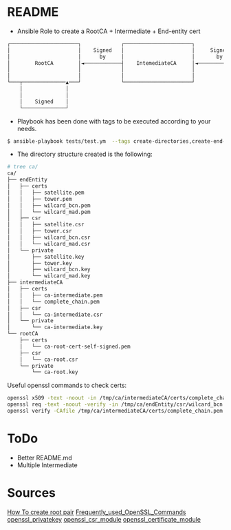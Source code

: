 # README

* Ansible Role to create a RootCA + Intermediate + End-entity cert

```bash
┌──────────────────────┐             ┌──────────────────────┐               ┌──────────────────────┐
│                      │    Signed   │                      │     Signed    │                      │
│                      │      by     │                      │       by      │                      │
│        RootCA        │◄────────────┤    IntemediateCA     │◄──────────────┤       End-Entity     │
│                      │             │                      │               │       Certificate    │
│                      │             │                      │               │                      │
└───┬──────────────▲───┘             └──────────────────────┘               └──────────────────────┘
    │              │
    │              │
    │    Signed    │
    └──────────────┘
```

* Playbook has been done with tags to be executed according to your needs.

```bash
$ ansible-playbook tests/test.ym  --tags create-directories,create-end-entity-cert,create-intermediate-ca,create-root-ca
```

* The directory structure created is the following:

```bash
# tree ca/
ca/
├── endEntity
│   ├── certs
│   │   ├── satellite.pem
│   │   ├── tower.pem
│   │   ├── wilcard_bcn.pem
│   │   └── wilcard_mad.pem
│   ├── csr
│   │   ├── satellite.csr
│   │   ├── tower.csr
│   │   ├── wilcard_bcn.csr
│   │   └── wilcard_mad.csr
│   └── private
│       ├── satellite.key
│       ├── tower.key
│       ├── wilcard_bcn.key
│       └── wilcard_mad.key
├── intermediateCA
│   ├── certs
│   │   ├── ca-intermediate.pem
│   │   └── complete_chain.pem
│   ├── csr
│   │   └── ca-intermediate.csr
│   └── private
│       └── ca-intermediate.key
└── rootCA
    ├── certs
    │   └── ca-root-cert-self-signed.pem
    ├── csr
    │   └── ca-root.csr
    └── private
        └── ca-root.key
```
Useful openssl commands to check certs:

```bash
openssl x509 -text -noout -in /tmp/ca/intermediateCA/certs/complete_chain.pem
openssl req -text -noout -verify -in /tmp/ca/endEntity/csr/wilcard_bcn.csr
openssl verify -CAfile /tmp/ca/intermediateCA/certs/complete_chain.pem /tmp/ca/endEntity/certs/wilcard_mad.pem 
```

# ToDo
- Better README.md
- Multiple Intermediate

# Sources
[How To create root pair](https://jamielinux.com/docs/openssl-certificate-authority/create-the-root-pair.html)
[Frequently_used_OpenSSL_Commands](https://www.xolphin.com/support/OpenSSL/Frequently_used_OpenSSL_Commands)
[openssl_privatekey](https://docs.ansible.com/ansible/latest/collections/community/crypto/openssl_privatekey_module.html)
[openssl_csr_module](https://docs.ansible.com/ansible/latest/collections/community/crypto/openssl_csr_module.html)
[openssl_certificate_module](https://docs.ansible.com/ansible/2.7/modules/openssl_certificate_module.html)
